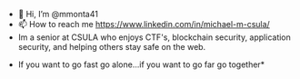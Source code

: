 - 👋 Hi, I’m @mmonta41
- 📫 How to reach me https://www.linkedin.com/in/michael-m-csula/
- Im a senior at CSULA who enjoys CTF's, blockchain security, application security, and helping others stay safe on the web. 

* If you want to go fast go alone...if you want to go far go together* 

<!---
mmonta41/mmonta41 is a ✨ special ✨ repository because its `README.md` (this file) appears on your GitHub profile.
You can click the Preview link to take a look at your changes.
--->
